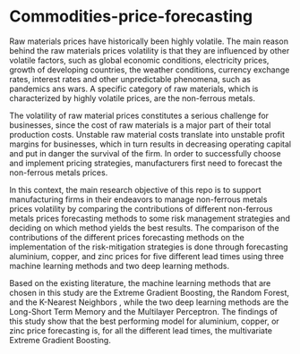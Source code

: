 # Commodities-price-forecasting
Raw materials prices have historically been highly volatile. The main reason behind the raw materials prices volatility is that they are influenced by other volatile factors, such as global economic conditions, electricity prices, growth of developing countries, the weather conditions, currency exchange rates, interest rates and other unpredictable phenomena, such as pandemics ans wars. A specific category of raw materials, which is characterized by highly volatile prices, are the non-ferrous metals.

The volatility of raw material prices constitutes a serious challenge for businesses, since the cost of raw materials is a major part of their total production costs. Unstable raw material costs translate into unstable profit margins for businesses, which in turn results in decreasing operating capital and put in danger the survival of the firm. In order to successfully choose and implement pricing strategies, manufacturers first need to forecast the non-ferrous metals prices. 

In this context, the main research objective of this repo is to support manufacturing firms in their endeavors to manage non-ferrous metals prices volatility by comparing the contributions of different non-ferrous metals prices forecasting methods to some risk management strategies and deciding on which method yields the best results. The comparison of the contributions of the different prices forecasting methods on the implementation of the risk-mitigation strategies is done through forecasting aluminium, copper, and zinc prices for five different lead times using three machine learning methods and two deep learning methods.

Based on the existing literature, the machine learning methods that are chosen in this study are the Extreme Gradient Boosting, the Random Forest, and the K-Nearest Neighbors , while the two deep learning methods are the Long-Short Term Memory and the Multilayer Perceptron. The findings of this study show that the best performing model for aluminium, copper, or zinc price forecasting is, for all the different lead times, the multivariate Extreme Gradient Boosting.
